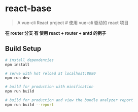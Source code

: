 # react-base

> A vue-cli React project # 使用 vue-cli 驱动的 react 项目

**在 router 分支 有 使用 react + router + antd 的例子**

## Build Setup

``` bash
# install dependencies
npm install

# serve with hot reload at localhost:8080
npm run dev

# build for production with minification
npm run build

# build for production and view the bundle analyzer report
npm run build --report
```
